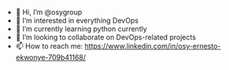 - 👋 Hi, I’m @osygroup
- 👀 I’m interested in everything DevOps
- 🌱 I’m currently learning python currently
- 💞️ I’m looking to collaborate on DevOps-related projects
- 📫 How to reach me: https://www.linkedin.com/in/osy-ernesto-ekwonye-709b41168/

<!---
osygroup/osygroup is a ✨ special ✨ repository because its `README.md` (this file) appears on your GitHub profile.
You can click the Preview link to take a look at your changes.
--->
